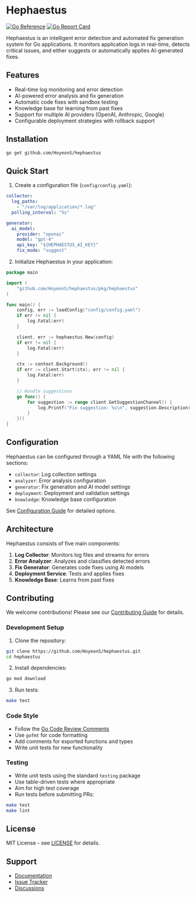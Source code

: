 # Hephaestus

[![Go Reference](https://pkg.go.dev/badge/github.com/HoyeonS/hephaestus.svg)](https://pkg.go.dev/github.com/HoyeonS/hephaestus)
[![Go Report Card](https://goreportcard.com/badge/github.com/HoyeonS/hephaestus)](https://goreportcard.com/report/github.com/HoyeonS/hephaestus)

Hephaestus is an intelligent error detection and automated fix generation system for Go applications. It monitors application logs in real-time, detects critical issues, and either suggests or automatically applies AI-generated fixes.

## Features

- Real-time log monitoring and error detection
- AI-powered error analysis and fix generation
- Automatic code fixes with sandbox testing
- Knowledge base for learning from past fixes
- Support for multiple AI providers (OpenAI, Anthropic, Google)
- Configurable deployment strategies with rollback support

## Installation

```bash
go get github.com/HoyeonS/hephaestus
```

## Quick Start

1. Create a configuration file (`config/config.yaml`):

```yaml
collector:
  log_paths:
    - "/var/log/application/*.log"
  polling_interval: "5s"

generator:
  ai_model:
    provider: "openai"
    model: "gpt-4"
    api_key: "${HEPHAESTUS_AI_KEY}"
    fix_mode: "suggest"
```

2. Initialize Hephaestus in your application:

```go
package main

import (
    "github.com/HoyeonS/hephaestus/pkg/hephaestus"
)

func main() {
    config, err := loadConfig("config/config.yaml")
    if err != nil {
        log.Fatal(err)
    }

    client, err := hephaestus.New(config)
    if err != nil {
        log.Fatal(err)
    }

    ctx := context.Background()
    if err := client.Start(ctx); err != nil {
        log.Fatal(err)
    }

    // Handle suggestions
    go func() {
        for suggestion := range client.GetSuggestionChannel() {
            log.Printf("Fix suggestion: %s\n", suggestion.Description)
        }
    }()
}
```

## Configuration

Hephaestus can be configured through a YAML file with the following sections:

- `collector`: Log collection settings
- `analyzer`: Error analysis configuration
- `generator`: Fix generation and AI model settings
- `deployment`: Deployment and validation settings
- `knowledge`: Knowledge base configuration

See [Configuration Guide](docs/configuration.md) for detailed options.

## Architecture

Hephaestus consists of five main components:

1. **Log Collector**: Monitors log files and streams for errors
2. **Error Analyzer**: Analyzes and classifies detected errors
3. **Fix Generator**: Generates code fixes using AI models
4. **Deployment Service**: Tests and applies fixes
5. **Knowledge Base**: Learns from past fixes

## Contributing

We welcome contributions! Please see our [Contributing Guide](CONTRIBUTING.md) for details.

### Development Setup

1. Clone the repository:
```bash
git clone https://github.com/HoyeonS/hephaestus.git
cd hephaestus
```

2. Install dependencies:
```bash
go mod download
```

3. Run tests:
```bash
make test
```

### Code Style

- Follow the [Go Code Review Comments](https://github.com/golang/go/wiki/CodeReviewComments)
- Use `gofmt` for code formatting
- Add comments for exported functions and types
- Write unit tests for new functionality

### Testing

- Write unit tests using the standard `testing` package
- Use table-driven tests where appropriate
- Aim for high test coverage
- Run tests before submitting PRs:
```bash
make test
make lint
```

## License

MIT License - see [LICENSE](LICENSE) for details.

## Support

- [Documentation](docs/README.md)
- [Issue Tracker](https://github.com/HoyeonS/hephaestus/issues)
- [Discussions](https://github.com/HoyeonS/hephaestus/discussions)
